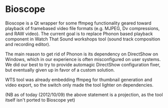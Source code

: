 Bioscope
========

Bioscope is a Qt wrapper for some ffmpeg functionality geared toward playback of framebased video file formats
(e.g. MJPEG, Dv compressions, and RAW video). The current goal is to replace Phonon based playback component in
Watch That Sound workshops tool (sound track composition and recording editor).

The main reason to get rid of Phonon is its dependency on DirectShow on Windows, which in our experience is often
misconfigured on user systems. We did our best to try to provide automagic DirectShow configuration fixer, but
eventually given up in favor of a custom solution.

WTS tool was already embedding ffmpeg for thumbnail generation and video export, so the switch only made the tool
lighter on dependencies.

(NB as of today (2012/10/09) the above statement is a projection, as the tool itself isn't ported to Bioscope yet)


